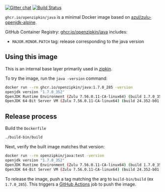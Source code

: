 [![Gitter chat](http://img.shields.io/badge/gitter-join%20chat%20%E2%86%92-brightgreen.svg)](https://gitter.im/openzipkin/zipkin)
[![Build Status](https://github.com/openzipkin/docker-java/workflows/test/badge.svg)](https://github.com/openzipkin/docker-java/actions?query=workflow%3Atest)

`ghcr.io/openzipkin/java` is a minimal Docker image based on [azul/zulu-openjdk-alpine](https://hub.docker.com/r/azul/zulu-openjdk-alpine).

GitHub Container Registry: [ghcr.io/openzipkin/java](https://github.com/orgs/openzipkin/packages/container/package/java) includes:
 * `MAJOR.MINOR.PATCH` tag: release corresponding to the java version

## Using this image
This is an internal base layer primarily used in [zipkin](https://github.com/openzipkin/zipkin).

To try the image, run the `java -version` command:
```bash
docker run --rm ghcr.io/openzipkin/java:1.7.0_285 -version
openjdk version "1.7.0_352"
OpenJDK Runtime Environment (Zulu 7.56.0.11-CA-linux64) (build 1.7.0_352-b01)
OpenJDK 64-Bit Server VM (Zulu 7.56.0.11-CA-linux64) (build 24.352-b01, mixed mode)
```

## Release process
Build the `Dockerfile`
```bash
./build-bin/build
```

Next, verify the built image matches that version:
```bash
docker run --rm openzipkin/java:test -version
openjdk version "1.7.0_352"
OpenJDK Runtime Environment (Zulu 7.56.0.11-CA-linux64) (build 1.7.0_352-b01)
OpenJDK 64-Bit Server VM (Zulu 7.56.0.11-CA-linux64) (build 24.352-b01, mixed mode)
```

To release the image, push a tag matching the arg to `build-bin/build` (ex `1.7.0_285`).
This triggers a [GitHub Actions](https://github.com/openzipkin/docker-java/actions) job to push the image.
